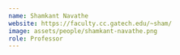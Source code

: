 ```yaml
---
name: Shamkant Navathe
website: https://faculty.cc.gatech.edu/~sham/
image: assets/people/shamkant-navathe.png
role: Professor
---
```

